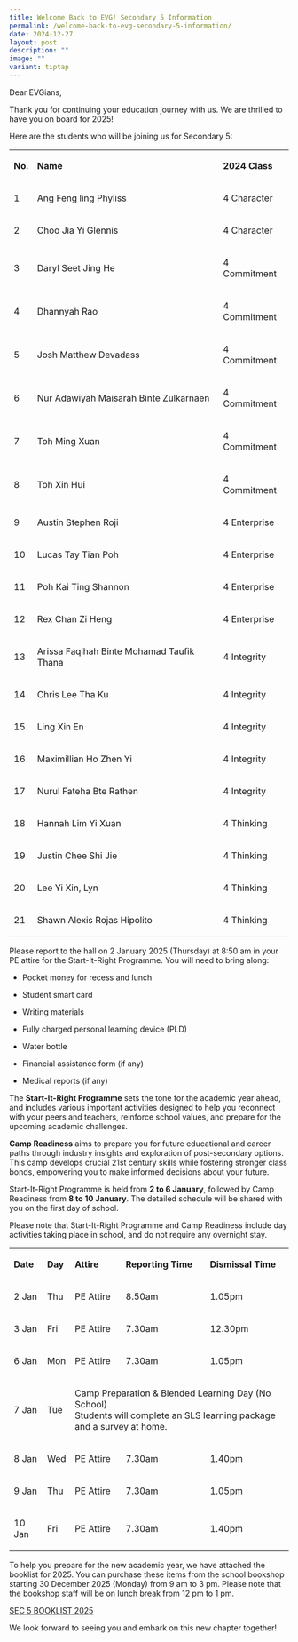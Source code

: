 ```yaml
---
title: Welcome Back to EVG! Secondary 5 Information
permalink: /welcome-back-to-evg-secondary-5-information/
date: 2024-12-27
layout: post
description: ""
image: ""
variant: tiptap
---
```

<p>Dear EVGians,</p>
<p>Thank you for continuing your education journey with us. We are thrilled
to have you on board for 2025!</p>
<p>Here are the students who will be joining us for Secondary 5:</p>
<table style="minWidth: 75px">
<colgroup>
<col>
<col>
<col>
</colgroup>
<tbody>
<tr>
<td rowspan="1" colspan="1">
<p><strong>No.</strong>
</p>
</td>
<td rowspan="1" colspan="1">
<p><strong>Name</strong>
</p>
</td>
<td rowspan="1" colspan="1">
<p><strong>2024 Class</strong>
</p>
</td>
</tr>
<tr>
<td rowspan="1" colspan="1">
<p>1</p>
</td>
<td rowspan="1" colspan="1">
<p>Ang Feng ling Phyliss</p>
</td>
<td rowspan="1" colspan="1">
<p>4 Character</p>
</td>
</tr>
<tr>
<td rowspan="1" colspan="1">
<p>2</p>
</td>
<td rowspan="1" colspan="1">
<p>Choo Jia Yi Glennis</p>
</td>
<td rowspan="1" colspan="1">
<p>4 Character</p>
</td>
</tr>
<tr>
<td rowspan="1" colspan="1">
<p>3</p>
</td>
<td rowspan="1" colspan="1">
<p>Daryl Seet Jing He</p>
</td>
<td rowspan="1" colspan="1">
<p>4 Commitment</p>
</td>
</tr>
<tr>
<td rowspan="1" colspan="1">
<p>4</p>
</td>
<td rowspan="1" colspan="1">
<p>Dhannyah Rao</p>
</td>
<td rowspan="1" colspan="1">
<p>4 Commitment</p>
</td>
</tr>
<tr>
<td rowspan="1" colspan="1">
<p>5</p>
</td>
<td rowspan="1" colspan="1">
<p>Josh Matthew Devadass</p>
</td>
<td rowspan="1" colspan="1">
<p>4 Commitment</p>
</td>
</tr>
<tr>
<td rowspan="1" colspan="1">
<p>6</p>
</td>
<td rowspan="1" colspan="1">
<p>Nur Adawiyah Maisarah Binte Zulkarnaen</p>
</td>
<td rowspan="1" colspan="1">
<p>4 Commitment</p>
</td>
</tr>
<tr>
<td rowspan="1" colspan="1">
<p>7</p>
</td>
<td rowspan="1" colspan="1">
<p>Toh Ming Xuan</p>
</td>
<td rowspan="1" colspan="1">
<p>4 Commitment</p>
</td>
</tr>
<tr>
<td rowspan="1" colspan="1">
<p>8</p>
</td>
<td rowspan="1" colspan="1">
<p>Toh Xin Hui</p>
</td>
<td rowspan="1" colspan="1">
<p>4 Commitment</p>
</td>
</tr>
<tr>
<td rowspan="1" colspan="1">
<p>9</p>
</td>
<td rowspan="1" colspan="1">
<p>Austin Stephen Roji</p>
</td>
<td rowspan="1" colspan="1">
<p>4 Enterprise</p>
</td>
</tr>
<tr>
<td rowspan="1" colspan="1">
<p>10</p>
</td>
<td rowspan="1" colspan="1">
<p>Lucas Tay Tian Poh</p>
</td>
<td rowspan="1" colspan="1">
<p>4 Enterprise</p>
</td>
</tr>
<tr>
<td rowspan="1" colspan="1">
<p>11</p>
</td>
<td rowspan="1" colspan="1">
<p>Poh Kai Ting Shannon</p>
</td>
<td rowspan="1" colspan="1">
<p>4 Enterprise</p>
</td>
</tr>
<tr>
<td rowspan="1" colspan="1">
<p>12</p>
</td>
<td rowspan="1" colspan="1">
<p>Rex Chan Zi Heng</p>
</td>
<td rowspan="1" colspan="1">
<p>4 Enterprise</p>
</td>
</tr>
<tr>
<td rowspan="1" colspan="1">
<p>13</p>
</td>
<td rowspan="1" colspan="1">
<p>Arissa Faqihah Binte Mohamad Taufik Thana</p>
</td>
<td rowspan="1" colspan="1">
<p>4 Integrity</p>
</td>
</tr>
<tr>
<td rowspan="1" colspan="1">
<p>14</p>
</td>
<td rowspan="1" colspan="1">
<p>Chris Lee Tha Ku</p>
</td>
<td rowspan="1" colspan="1">
<p>4 Integrity</p>
</td>
</tr>
<tr>
<td rowspan="1" colspan="1">
<p>15</p>
</td>
<td rowspan="1" colspan="1">
<p>Ling Xin En</p>
</td>
<td rowspan="1" colspan="1">
<p>4 Integrity</p>
</td>
</tr>
<tr>
<td rowspan="1" colspan="1">
<p>16</p>
</td>
<td rowspan="1" colspan="1">
<p>Maximillian Ho Zhen Yi</p>
</td>
<td rowspan="1" colspan="1">
<p>4 Integrity</p>
</td>
</tr>
<tr>
<td rowspan="1" colspan="1">
<p>17</p>
</td>
<td rowspan="1" colspan="1">
<p>Nurul Fateha Bte Rathen</p>
</td>
<td rowspan="1" colspan="1">
<p>4 Integrity</p>
</td>
</tr>
<tr>
<td rowspan="1" colspan="1">
<p>18</p>
</td>
<td rowspan="1" colspan="1">
<p>Hannah Lim Yi Xuan</p>
</td>
<td rowspan="1" colspan="1">
<p>4 Thinking</p>
</td>
</tr>
<tr>
<td rowspan="1" colspan="1">
<p>19</p>
</td>
<td rowspan="1" colspan="1">
<p>Justin Chee Shi Jie</p>
</td>
<td rowspan="1" colspan="1">
<p>4 Thinking</p>
</td>
</tr>
<tr>
<td rowspan="1" colspan="1">
<p>20</p>
</td>
<td rowspan="1" colspan="1">
<p>Lee Yi Xin, Lyn</p>
</td>
<td rowspan="1" colspan="1">
<p>4 Thinking</p>
</td>
</tr>
<tr>
<td rowspan="1" colspan="1">
<p>21</p>
</td>
<td rowspan="1" colspan="1">
<p>Shawn Alexis Rojas Hipolito</p>
</td>
<td rowspan="1" colspan="1">
<p>4 Thinking</p>
</td>
</tr>
</tbody>
</table>
<p>Please report to the hall on 2 January 2025 (Thursday) at 8:50 am in your
PE attire for the Start-It-Right Programme. You will need to bring along:</p>
<ul data-tight="true" class="tight">
<li>
<p>Pocket money for recess and lunch</p>
</li>
<li>
<p>Student smart card</p>
</li>
<li>
<p>Writing materials</p>
</li>
<li>
<p>Fully charged personal learning device (PLD)</p>
</li>
<li>
<p>Water bottle</p>
</li>
<li>
<p>Financial assistance form (if any)</p>
</li>
<li>
<p>Medical reports (if any)</p>
</li>
</ul>
<p>The <strong>Start-It-Right Programme</strong> sets the tone for the academic
year ahead, and includes various important activities designed to help
you reconnect with your peers and teachers, reinforce school values, and
prepare for the upcoming academic challenges.</p>
<p><strong>Camp Readiness</strong> aims to prepare you for future educational
and career paths through industry insights and exploration of post-secondary
options. This camp develops crucial 21st century skills while fostering
stronger class bonds, empowering you to make informed decisions about your
future.</p>
<p>Start-It-Right Programme is held from <strong>2 to 6 January</strong>,
followed by Camp Readiness from <strong>8 to 10 January</strong>. The detailed
schedule will be shared with you on the first day of school.&nbsp;</p>
<p>Please note that Start-It-Right Programme and Camp Readiness include day
activities taking place in school, and do not require any overnight stay.</p>
<table style="minWidth: 125px">
<colgroup>
<col>
<col>
<col>
<col>
<col>
</colgroup>
<tbody>
<tr>
<td rowspan="1" colspan="1">
<p><strong>Date</strong>
</p>
</td>
<td rowspan="1" colspan="1">
<p><strong>Day</strong>
</p>
</td>
<td rowspan="1" colspan="1">
<p><strong>Attire</strong>
</p>
</td>
<td rowspan="1" colspan="1">
<p><strong>Reporting Time</strong>
</p>
</td>
<td rowspan="1" colspan="1">
<p><strong>Dismissal Time</strong>
</p>
</td>
</tr>
<tr>
<td rowspan="1" colspan="1">
<p>2 Jan</p>
</td>
<td rowspan="1" colspan="1">
<p>Thu</p>
</td>
<td rowspan="1" colspan="1">
<p>PE Attire</p>
</td>
<td rowspan="1" colspan="1">
<p>8.50am</p>
</td>
<td rowspan="1" colspan="1">
<p>1.05pm</p>
</td>
</tr>
<tr>
<td rowspan="1" colspan="1">
<p>3 Jan</p>
</td>
<td rowspan="1" colspan="1">
<p>Fri</p>
</td>
<td rowspan="1" colspan="1">
<p>PE Attire</p>
</td>
<td rowspan="1" colspan="1">
<p>7.30am</p>
</td>
<td rowspan="1" colspan="1">
<p>12.30pm</p>
</td>
</tr>
<tr>
<td rowspan="1" colspan="1">
<p>6 Jan</p>
</td>
<td rowspan="1" colspan="1">
<p>Mon</p>
</td>
<td rowspan="1" colspan="1">
<p>PE Attire</p>
</td>
<td rowspan="1" colspan="1">
<p>7.30am</p>
</td>
<td rowspan="1" colspan="1">
<p>1.05pm</p>
</td>
</tr>
<tr>
<td rowspan="1" colspan="1">
<p>7 Jan</p>
</td>
<td rowspan="1" colspan="1">
<p>Tue</p>
</td>
<td rowspan="1" colspan="3">
<p>Camp Preparation &amp; Blended Learning Day (No School)
<br>Students will complete an SLS learning package and a survey at home.</p>
</td>
</tr>
<tr>
<td rowspan="1" colspan="1">
<p>8 Jan</p>
</td>
<td rowspan="1" colspan="1">
<p>Wed</p>
</td>
<td rowspan="1" colspan="1">
<p>PE Attire</p>
</td>
<td rowspan="1" colspan="1">
<p>7.30am</p>
</td>
<td rowspan="1" colspan="1">
<p>1.40pm</p>
</td>
</tr>
<tr>
<td rowspan="1" colspan="1">
<p>9 Jan</p>
</td>
<td rowspan="1" colspan="1">
<p>Thu</p>
</td>
<td rowspan="1" colspan="1">
<p>PE Attire</p>
</td>
<td rowspan="1" colspan="1">
<p>7.30am</p>
</td>
<td rowspan="1" colspan="1">
<p>1.05pm</p>
</td>
</tr>
<tr>
<td rowspan="1" colspan="1">
<p>10 Jan</p>
</td>
<td rowspan="1" colspan="1">
<p>Fri</p>
</td>
<td rowspan="1" colspan="1">
<p>PE Attire</p>
</td>
<td rowspan="1" colspan="1">
<p>7.30am</p>
</td>
<td rowspan="1" colspan="1">
<p>1.40pm</p>
</td>
</tr>
</tbody>
</table>
<p>To help you prepare for the new academic year, we have attached the booklist
for 2025. You can purchase these items from the school bookshop starting
30 December 2025 (Monday) from 9 am to 3 pm. Please note that the bookshop
staff will be on lunch break from 12 pm to 1 pm.</p>
<p><a href="/files/Secondary_5_Booklist__2025_.pdf" rel="noopener noreferrer nofollow" target="_blank">SEC 5 BOOKLIST 2025</a>
</p>
<p>We look forward to seeing you and embark on this new chapter together!</p>